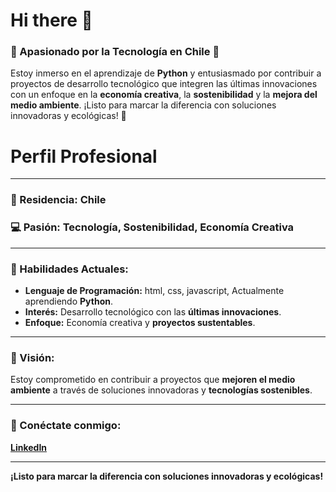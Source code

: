 # **Hi there** 👋

<!--
**usrCarlos/usrCarlos** is a ✨ _special_ ✨ repository because its `README.md` (this file) appears on your GitHub profile.

Here are some ideas to get you started:

- 🔭 I’m currently working on ...
- 🌱 I’m currently learning ...
- 👯 I’m looking to collaborate on ...
- 🤔 I’m looking for help with ...
- 💬 Ask me about ...
- 📫 How to reach me: ...
- 😄 Pronouns: ...
- ⚡ Fun fact: ...
-->
### 🌟 Apasionado por la Tecnología en Chile 🌟

Estoy inmerso en el aprendizaje de **Python** y entusiasmado por contribuir a proyectos de desarrollo tecnológico que integren las últimas innovaciones con un enfoque en la **economía creativa**, la **sostenibilidad** y la **mejora del medio ambiente**. ¡Listo para marcar la diferencia con soluciones innovadoras y ecológicas! 🚀

# **Perfil Profesional**

---

### **📍 Residencia:** Chile  
### **💻 Pasión:** Tecnología, Sostenibilidad, Economía Creativa

---

### **🚀 Habilidades Actuales:**

- **Lenguaje de Programación:** html, css, javascript, Actualmente aprendiendo **Python**.
- **Interés:** Desarrollo tecnológico con las **últimas innovaciones**.
- **Enfoque:** Economía creativa y **proyectos sustentables**.

---

### **🌱 Visión:**

Estoy comprometido en contribuir a proyectos que **mejoren el medio ambiente** a través de soluciones innovadoras y **tecnologías sostenibles**.

---

### **🔗 Conéctate conmigo:**

**[LinkedIn](https://www.linkedin.com/in/usrcarlos/)**
<!--- [GitHub](#)
- [Portafolio](#) -->

---

**¡Listo para marcar la diferencia con soluciones innovadoras y ecológicas!**
